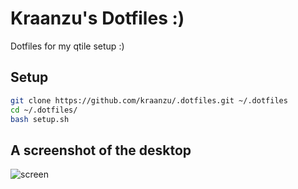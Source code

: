 # Kraanzu's Dotfiles :)

Dotfiles for my qtile setup :)

## Setup
```bash
git clone https://github.com/kraanzu/.dotfiles.git ~/.dotfiles
cd ~/.dotfiles/
bash setup.sh
```

## A screenshot of the desktop

![screen](https://user-images.githubusercontent.com/97718086/192107951-c90b29aa-ca58-4fd4-ab6c-33dd070c4efb.png)
